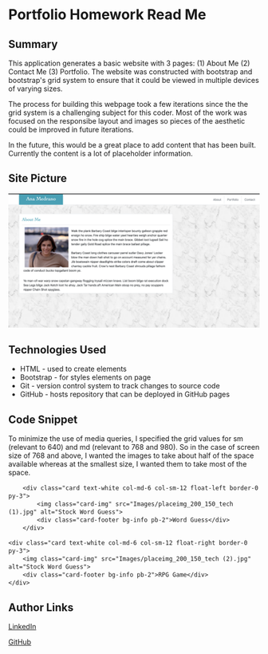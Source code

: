 
# Portfolio Homework Read Me

## Summary

This application generates a basic website with 3 pages: (1) About Me (2) Contact Me (3) Portfolio. The website was constructed with bootstrap and bootstrap's grid system to ensure that it could be viewed in multiple devices of varying sizes. 

The process for building this webpage took a few iterations since the the grid system is a challenging subject for this coder. Most of the work was focused on the responsibe layout and images so pieces of the aesthetic could be improved in future iterations.

In the future, this would be a great place to add content that has been built. Currently the content is a lot of placeholder information.



## Site Picture
![Site](Images/portfolio.png)

## Technologies Used
- HTML - used to create elements
- Bootstrap - for styles elements on page
- Git - version control system to track changes to source code
- GitHub - hosts repository that can be deployed in GitHub pages




## Code Snippet

To minimize the use of media queries, I specified the grid values for sm (relevant to 640) and md (relevant to 768 and 980). So in the case of screen size of 768 and above, I wanted the images to take about half of the space available whereas at the smallest size, I wanted them to take most of the space. 

```Code snippet
	<div class="card text-white col-md-6 col-sm-12 float-left border-0 py-3">
		<img class="card-img" src="Images/placeimg_200_150_tech (1).jpg" alt="Stock Word Guess">
		<div class="card-footer bg-info pb-2">Word Guess</div>
	</div>

```
	<div class="card text-white col-md-6 col-sm-12 float-right border-0 py-3">
		<img class="card-img" src="Images/placeimg_200_150_tech (2).jpg" alt="Stock Word Guess">
		<div class="card-footer bg-info pb-2">RPG Game</div>
	</div>

## Author Links
[LinkedIn](https://www.linkedin.com/in/ana-medrano-fernandez/)

[GitHub](https://github.com/analoo)